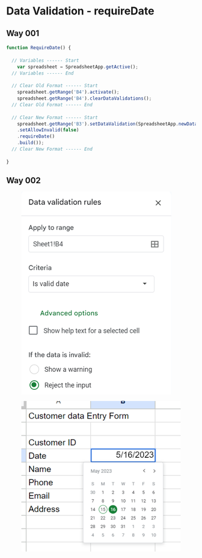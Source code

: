 # Data Validation - requireDate

## Way 001

```javascript
function RequireDate() {

  // Variables ------ Start
    var spreadsheet = SpreadsheetApp.getActive();
  // Variables ------ End
    
  // Clear Old Format ------ Start
    spreadsheet.getRange('B4').activate();
    spreadsheet.getRange('B4').clearDataValidations();
  // Clear Old Format ------ End

  // Clear New Format ------ Start
    spreadsheet.getRange('B3').setDataValidation(SpreadsheetApp.newDataValidation()
    .setAllowInvalid(false)
    .requireDate()
    .build());
  // Clear New Format ------ End

}
```

## Way 002

<figure><img src="../.gitbook/assets/image (15) (1).png" alt=""><figcaption></figcaption></figure>

<figure><img src="../.gitbook/assets/image (14).png" alt=""><figcaption></figcaption></figure>
